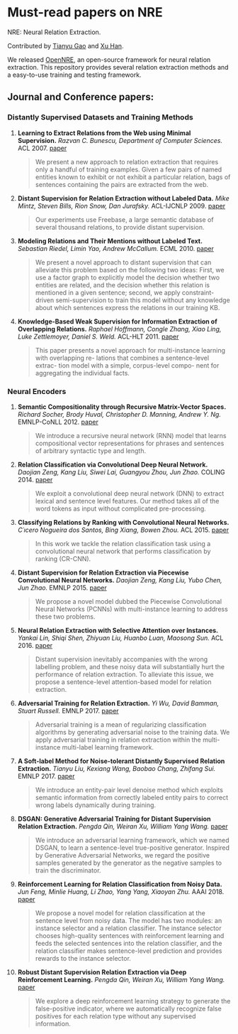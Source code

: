# Must-read papers on NRE
NRE: Neural Relation Extraction.

Contributed by [Tianyu Gao](https://github.com/gaotianyu1350) and [Xu Han](https://github.com/THUCSTHanxu13).

We released [OpenNRE](https://github.com/thunlp/OpenNRE), an open-source framework for neural relation extraction. This repository provides several relation extraction methods and a easy-to-use training and testing framework.

## Journal and Conference papers:

### Distantly Supervised Datasets and Training Methods

1. **Learning to Extract Relations from the Web using Minimal Supervision.**
_Razvan C. Bunescu, Department of Computer Sciences._
ACL 2007.
[paper](http://www.aclweb.org/anthology/P07-1073)
    > We present a new approach to relation extraction that requires only a handful of training examples. Given a few pairs of named entities known to exhibit or not exhibit a particular relation, bags of sentences containing the pairs are extracted from the web.

1. **Distant Supervision for Relation Extraction without Labeled Data.**
_Mike Mintz, Steven Bills, Rion Snow, Dan Jurafsky._
ACL-IJCNLP 2009.
[paper](http://delivery.acm.org/10.1145/1700000/1690287/p1003-mintz.pdf?ip=133.130.111.179&id=1690287&acc=OPEN&key=4D4702B0C3E38B35%2E4D4702B0C3E38B35%2E4D4702B0C3E38B35%2E6D218144511F3437&__acm__=1536630304_c802fdeac941523f3207459f0142021b)
    > Our experiments use Freebase, a large semantic database of several thousand relations, to provide distant supervision.

1. **Modeling Relations and Their Mentions without Labeled Text.**
_Sebastian Riedel, Limin Yao, Andrew McCallum._
ECML 2010.
[paper](https://link.springer.com/content/pdf/10.1007%2F978-3-642-15939-8_10.pdf)
    > We present a novel approach to distant supervision that can alleviate this problem based on the following two ideas: First, we use a factor graph to explicitly model the decision whether two entities are related, and the decision whether this relation is mentioned in a given sentence; second, we apply constraint-driven semi-supervision to train this model without any knowledge about which sentences express the relations in our training KB.

1. **Knowledge-Based Weak Supervision for Information Extraction of Overlapping Relations.**
_Raphael Hoffmann, Congle Zhang, Xiao Ling, Luke Zettlemoyer, Daniel S. Weld._
ACL-HLT 2011.
[paper](http://delivery.acm.org/10.1145/2010000/2002541/p541-hoffmann.pdf?ip=133.130.111.179&id=2002541&acc=OPEN&key=4D4702B0C3E38B35%2E4D4702B0C3E38B35%2E4D4702B0C3E38B35%2E6D218144511F3437&__acm__=1536594661_4b61c377a78c4b4339d41cb438d8bdb8)
    > This paper presents a novel approach for multi-instance learning with overlapping re- lations that combines a sentence-level extrac- tion model with a simple, corpus-level compo- nent for aggregating the individual facts.

### Neural Encoders

1. **Semantic Compositionality through Recursive Matrix-Vector Spaces.**
_Richard Socher, Brody Huval, Christopher D. Manning, Andrew Y. Ng._
EMNLP-CoNLL 2012.
[paper](http://delivery.acm.org/10.1145/2400000/2391084/p1201-socher.pdf?ip=59.66.131.241&id=2391084&acc=OPEN&key=BF85BBA5741FDC6E%2E587F3204F5B62A59%2E4D4702B0C3E38B35%2E6D218144511F3437&__acm__=1533972543_ff020f3c692b2117fa2230dfe7872f07)
    > We introduce a recursive neural network (RNN) model that learns compositional vector representations for phrases and sentences of arbitrary syntactic type and length.

1. **Relation Classification via Convolutional Deep Neural Network.**
_Daojian Zeng, Kang Liu, Siwei Lai, Guangyou Zhou, Jun Zhao._
COLING 2014.
[paper](http://www.aclweb.org/anthology/C14-1220)
    > We exploit a convolutional deep neural network (DNN) to extract lexical and sentence level features. Our method takes all of the word tokens as input without complicated pre-processing.

1. **Classifying Relations by Ranking with Convolutional Neural Networks.**
_C´ıcero Nogueira dos Santos, Bing Xiang, Bowen Zhou._
ACL 2015.
[paper](https://www.aclweb.org/anthology/P15-1061)
    > In this work we tackle the relation classification task using a convolutional neural network that performs classification by ranking (CR-CNN).

1. **Distant Supervision for Relation Extraction via Piecewise Convolutional Neural Networks.**
_Daojian Zeng, Kang Liu, Yubo Chen, Jun Zhao._
EMNLP 2015.
[paper](http://www.emnlp2015.org/proceedings/EMNLP/pdf/EMNLP203.pdf)
    > We propose a novel model dubbed the Piecewise Convolutional Neural Networks (PCNNs) with multi-instance learning to address these two problems.

1. **Neural Relation Extraction with Selective Attention over Instances.**
_Yankai Lin, Shiqi Shen, Zhiyuan Liu, Huanbo Luan, Maosong Sun._
ACL 2016.
[paper](http://www.aclweb.org/anthology/P16-1200)
    > Distant supervision inevitably accompanies with the wrong labelling problem, and these noisy data will substantially hurt the performance of relation extraction. To alleviate this issue, we propose a sentence-level attention-based model for relation extraction.

1. **Adversarial Training for Relation Extraction.**
_Yi Wu, David Bamman, Stuart Russell._
EMNLP 2017.
[paper](http://www.aclweb.org/anthology/D17-1187)
    > Adversarial training is a mean of regularizing classification algorithms by generating adversarial noise to the training
data. We apply adversarial training in relation extraction within the multi-instance multi-label learning framework.

1. **A Soft-label Method for Noise-tolerant Distantly Supervised Relation Extraction.**
_Tianyu Liu, Kexiang Wang, Baobao Chang, Zhifang Sui._
EMNLP 2017.
[paper](http://www.aclweb.org/anthology/D17-1189)
    > We introduce an entity-pair level denoise method which exploits semantic information from correctly labeled entity pairs to correct wrong labels dynamically during training.

1. **DSGAN: Generative Adversarial Training for Distant Supervision Relation Extraction.**
_Pengda Qin, Weiran Xu, William Yang Wang._
[paper](https://arxiv.org/pdf/1805.09929.pdf)
    > We introduce an adversarial learning framework, which we named DSGAN, to learn a sentence-level true-positive generator. Inspired by Generative Adversarial Networks, we regard the positive samples generated by the generator as the negative samples to train the discriminator.

1. **Reinforcement Learning for Relation Classification from Noisy Data.**
_Jun Feng, Minlie Huang, Li Zhao, Yang Yang, Xiaoyan Zhu._
AAAI 2018.
[paper](https://tianjun.me/static/essay_resources/RelationExtraction/Paper/AAAI2018Denoising.pdf)
    > We propose a novel model for relation classification at the sentence level from noisy data. The model has two modules: an instance selector and a relation classifier. The instance selector chooses high-quality sentences with reinforcement learning and feeds the selected sentences into the relation classifier, and the relation classifier makes sentence-level prediction and provides rewards to the instance selector.
    
1. **Robust Distant Supervision Relation Extraction via Deep Reinforcement Learning.**
_Pengda Qin, Weiran Xu, William Yang Wang._
[paper](https://arxiv.org/pdf/1805.09927.pdf)
    > We explore a deep reinforcement learning strategy to generate the false-positive indicator, where we automatically recognize false positives for each relation type without any supervised information.
